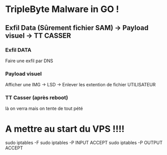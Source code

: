 # TripleByte Malware in GO !

## Exfil Data (Sûrement fichier SAM) -> Payload visuel -> TT CASSER


### Exfil DATA  

Faire une exfil par DNS

### Payload visuel
Afficher une IMG -> LSD -> Enlever les extention de fichier UTILISATEUR

### TT Casser (après reboot)

là on verra mais on tente de tout pété 



# A mettre au start du VPS !!!! 
sudo iptables -F
sudo iptables -P INPUT ACCEPT
sudo iptables -P OUTPUT ACCEPT

